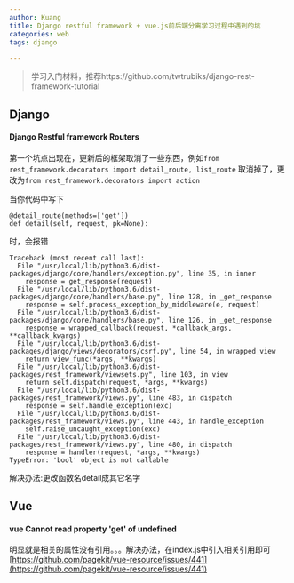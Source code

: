 ```yaml
---
author: Kuang
title: Django restful framework + vue.js前后端分离学习过程中遇到的坑
categories: web
tags: django

---
```


> 学习入门材料，推荐https://github.com/twtrubiks/django-rest-framework-tutorial





## Django 

#### Django Restful framework Routers

第一个坑点出现在，更新后的框架取消了一些东西，例如`from rest_framework.decorators import detail_route, list_route` 取消掉了，更改为`from rest_framework.decorators import action`

当你代码中写下

```
@detail_route(methods=['get'])
def detail(self, request, pk=None):
```

时，会报错

```
Traceback (most recent call last):
  File "/usr/local/lib/python3.6/dist-packages/django/core/handlers/exception.py", line 35, in inner
    response = get_response(request)
  File "/usr/local/lib/python3.6/dist-packages/django/core/handlers/base.py", line 128, in _get_response
    response = self.process_exception_by_middleware(e, request)
  File "/usr/local/lib/python3.6/dist-packages/django/core/handlers/base.py", line 126, in _get_response
    response = wrapped_callback(request, *callback_args, **callback_kwargs)
  File "/usr/local/lib/python3.6/dist-packages/django/views/decorators/csrf.py", line 54, in wrapped_view
    return view_func(*args, **kwargs)
  File "/usr/local/lib/python3.6/dist-packages/rest_framework/viewsets.py", line 103, in view
    return self.dispatch(request, *args, **kwargs)
  File "/usr/local/lib/python3.6/dist-packages/rest_framework/views.py", line 483, in dispatch
    response = self.handle_exception(exc)
  File "/usr/local/lib/python3.6/dist-packages/rest_framework/views.py", line 443, in handle_exception
    self.raise_uncaught_exception(exc)
  File "/usr/local/lib/python3.6/dist-packages/rest_framework/views.py", line 480, in dispatch
    response = handler(request, *args, **kwargs)
TypeError: 'bool' object is not callable
```

解决办法:更改函数名detail成其它名字



## Vue

#### vue Cannot read property 'get' of undefined

明显就是相关的属性没有引用。。。解决办法，在index.js中引入相关引用即可[https://github.com/pagekit/vue-resource/issues/441](https://github.com/pagekit/vue-resource/issues/441)